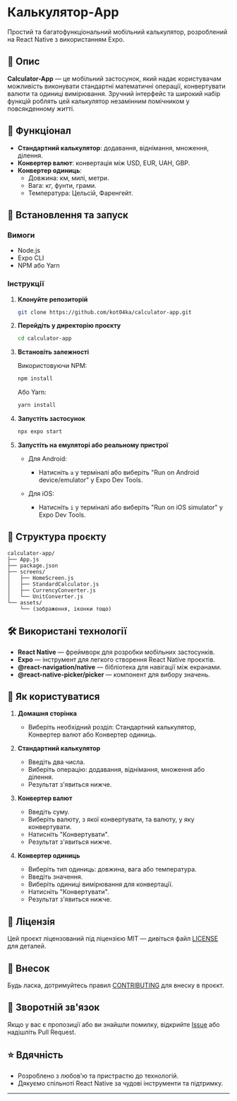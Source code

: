 
# Калькулятор-App

Простий та багатофункціональний мобільний калькулятор, розроблений на React Native з використанням Expo.

## 📝 Опис

**Calculator-App** — це мобільний застосунок, який надає користувачам можливість виконувати стандартні математичні операції, конвертувати валюти та одиниці вимірювання. Зручний інтерфейс та широкий набір функцій роблять цей калькулятор незамінним помічником у повсякденному житті.

## 🎯 Функціонал

- **Стандартний калькулятор**: додавання, віднімання, множення, ділення.
- **Конвертер валют**: конвертація між USD, EUR, UAH, GBP.
- **Конвертер одиниць**:
  - Довжина: км, милі, метри.
  - Вага: кг, фунти, грами.
  - Температура: Цельсій, Фаренгейт.

## 🚀 Встановлення та запуск

### Вимоги

- Node.js
- Expo CLI
- NPM або Yarn

### Інструкції

1. **Клонуйте репозиторій**

   ```bash
   git clone https://github.com/kot04ka/calculator-app.git
   ```

2. **Перейдіть у директорію проєкту**

   ```bash
   cd calculator-app
   ```

3. **Встановіть залежності**

   Використовуючи NPM:

   ```bash
   npm install
   ```

   Або Yarn:

   ```bash
   yarn install
   ```

4. **Запустіть застосунок**

   ```bash
   npx expo start
   ```

5. **Запустіть на емуляторі або реальному пристрої**

   - Для Android:

     - Натисніть `a` у терміналі або виберіть "Run on Android device/emulator" у Expo Dev Tools.

   - Для iOS:

     - Натисніть `i` у терміналі або виберіть "Run on iOS simulator" у Expo Dev Tools.

## 📂 Структура проєкту

```
calculator-app/
├── App.js
├── package.json
├── screens/
│   ├── HomeScreen.js
│   ├── StandardCalculator.js
│   ├── CurrencyConverter.js
│   └── UnitConverter.js
└── assets/
    └── (зображення, іконки тощо)
```

## 🛠️ Використані технології

- **React Native** — фреймворк для розробки мобільних застосунків.
- **Expo** — інструмент для легкого створення React Native проєктів.
- **@react-navigation/native** — бібліотека для навігації між екранами.
- **@react-native-picker/picker** — компонент для вибору значень.

## 📖 Як користуватися

1. **Домашня сторінка**

   - Виберіть необхідний розділ: Стандартний калькулятор, Конвертер валют або Конвертер одиниць.

2. **Стандартний калькулятор**

   - Введіть два числа.
   - Виберіть операцію: додавання, віднімання, множення або ділення.
   - Результат з'явиться нижче.

3. **Конвертер валют**

   - Введіть суму.
   - Виберіть валюту, з якої конвертувати, та валюту, у яку конвертувати.
   - Натисніть "Конвертувати".
   - Результат з'явиться нижче.

4. **Конвертер одиниць**

   - Виберіть тип одиниць: довжина, вага або температура.
   - Введіть значення.
   - Виберіть одиниці вимірювання для конвертації.
   - Натисніть "Конвертувати".
   - Результат з'явиться нижче.

## 📄 Ліцензія

Цей проєкт ліцензований під ліцензією MIT — дивіться файл [LICENSE](LICENSE) для деталей.

## 🤝 Внесок

Будь ласка, дотримуйтесь правил [CONTRIBUTING](CONTRIBUTING.md) для внеску в проєкт.

## 💬 Зворотній зв'язок

Якщо у вас є пропозиції або ви знайшли помилку, відкрийте [Issue](https://github.com/kot04ka/calculator-app/issues) або надішліть Pull Request.

## ⭐ Вдячність

- Розроблено з любов'ю та пристрастю до технологій.
- Дякуємо спільноті React Native за чудові інструменти та підтримку.

---
